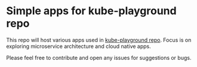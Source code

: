 # Simple apps for kube-playground repo

This repo will host various apps used in [kube-playground repo](https://github.com/dtsulik/kube-playground). Focus is on exploring microservice architecture and cloud native apps.

Please feel free to contribute and open any issues for suggestions or bugs.
